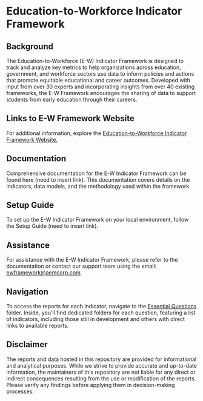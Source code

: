 # Education-to-Workforce Indicator Framework
## Background 
The Education-to-Workforce (E-W) Indicator Framework is designed to track and analyze key metrics to help organizations across education, government, and workforce sectors use data to inform policies and actions that promote equitable educational and career outcomes. Developed with input from over 30 experts and incorporating insights from over 40 existing frameworks, the E-W Framework encourages the sharing of data to support students from early education through their careers.
## Links to E-W Framework Website
For additional information, explore the <a href="https://educationtoworkforce.org/">Education-to-Workforce Indicator Framework Website.</a>
## Documentation
Comprehensive documentation for the E-W Indicator Framework can be found here (need to insert link). This documentation covers details on the indicators, data models, and the methodology used within the framework.
## Setup Guide
To set up the E-W Indicator Framework on your local environment, follow the Setup Guide (need to insert link).
## Assistance
For assistance with the E-W Indicator Framework, please refer to the documentation or contact our support team using the email: ewframework@aemcorp.com. 
## Navigation
To access the reports for each indicator, navigate to the [Essential Questions](https://github.com/CEDS-Collaborative-Exchange/Education-to-Workforce-Indicator-Framework/tree/main/Essential%20Questions) folder. Inside, you'll find dedicated folders for each question, featuring a list of indicators, including those still in development and others with direct links to available reports.

## Disclaimer
The reports and data hosted in this repository are provided for informational and analytical purposes. While we strive to provide accurate and up-to-date information, the maintainers of this repository are not liable for any direct or indirect consequences resulting from the use or modification of the reports. Please verify any findings before applying them in decision-making processes.
